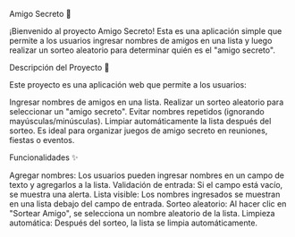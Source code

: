 Amigo Secreto 🎁

¡Bienvenido al proyecto Amigo Secreto! Esta es una aplicación simple que permite a los usuarios ingresar nombres de amigos en una lista y luego realizar un sorteo aleatorio para determinar quién es el "amigo secreto".

Descripción del Proyecto 🚀

Este proyecto es una aplicación web que permite a los usuarios:

Ingresar nombres de amigos en una lista.
Realizar un sorteo aleatorio para seleccionar un "amigo secreto".
Evitar nombres repetidos (ignorando mayúsculas/minúsculas).
Limpiar automáticamente la lista después del sorteo.
Es ideal para organizar juegos de amigo secreto en reuniones, fiestas o eventos.


Funcionalidades ✨

Agregar nombres: Los usuarios pueden ingresar nombres en un campo de texto y agregarlos a la lista.
Validación de entrada: Si el campo está vacío, se muestra una alerta.
Lista visible: Los nombres ingresados se muestran en una lista debajo del campo de entrada.
Sorteo aleatorio: Al hacer clic en "Sortear Amigo", se selecciona un nombre aleatorio de la lista.
Limpieza automática: Después del sorteo, la lista se limpia automáticamente.
